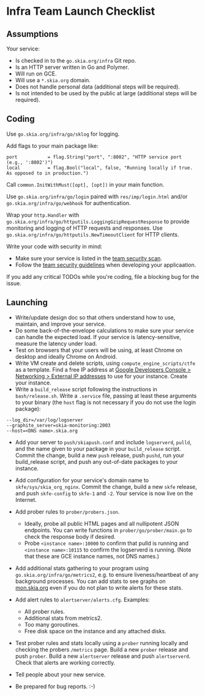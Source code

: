 # Infra Team Launch Checklist

## Assumptions

Your service:

- Is checked in to the `go.skia.org/infra` Git repo.
- Is an HTTP server written in Go and Polymer.
- Will run on GCE.
- Will use a `*.skia.org` domain.
- Does not handle personal data (additional steps will be required).
- Is not intended to be used by the public at large (additional steps will be required).

## Coding

Use `go.skia.org/infra/go/sklog` for logging.

Add flags to your main package like:
```
port           = flag.String("port", ":8002", "HTTP service port (e.g., ':8002')")
local          = flag.Bool("local", false, "Running locally if true. As opposed to in production.")

```

Call `common.InitWithMust([opt], [opt])` in your main function.

Use `go.skia.org/infra/go/login` paired with `res/imp/login.html` and/or
`go.skia.org/infra/go/webhook` for authentication.

Wrap your `http.Handler` with
`go.skia.org/infra/go/httputils.LoggingGzipRequestResponse` to provide monitoring and
logging of HTTP requests and responses. Use
`go.skia.org/infra/go/httputils.NewTimeoutClient` for HTTP clients.

Write your code with security in mind:

- Make sure your service is listed in the [team security scan](http://go/skia-infra-scan).
- Follow the [team security guidelines](http://go/skia-infra-sec) when developing your applicaation.

If you add any critical TODOs while you're coding, file a blocking bug for the issue.

## Launching

- Write/update design doc so that others understand how to use, maintain, and
  improve your service.
- Do some back-of-the-envelope calculations to make sure your service can handle
  the expected load. If your service is latency-sensitive, measure the latency
  under load.
- Test on browsers that your users will be using, at least Chrome on desktop and
  ideally Chrome on Android.
- Write VM create and delete scripts, using `compute_engine_scripts/ctfe` as a
  template. Find a free IP address at
  [Google Developers Console > Networking > External IP addresses](https://console.cloud.google.com/project/31977622648/addresses/list)
  to use for your instance. Create your instance.
- Write a `build_release` script following the instructions in
  `bash/release.sh`. Write a `.service` file, passing at least these arguments
  to your binary (the `host` flag is not necessary if you do not use the login
  package):
```
--log_dir=/var/log/logserver
--graphite_server=skia-monitoring:2003
--host=<DNS name>.skia.org
```
- Add your server to `push/skiapush.conf` and include `logserverd`, `pulld`, and
  the name given to your package in your `build_release` script. Commit the
  change, build a new `push` release, push `pushd`, run your build_release
  script, and push any out-of-date packages to your instance.
- Add configuration for your service's domain name to
  `skfe/sys/skia_org_nginx`. Commit the change, build a new `skfe` release, and
  push `skfe-config` to `skfe-1` and `-2`. Your service is now live on the
  Internet.
- Add prober rules to `prober/probers.json`.

    - Ideally, probe all public HTML pages and all nullipotent JSON
      endpoints. You can write functions in `prober/go/prober/main.go` to check
      the response body if desired.
    - Probe `<instance name>:10000` to confirm that pulld is running and
      `<instance name>:10115` to confirm the logserverd is running. (Note that
      these are GCE instance names, not DNS names.)

- Add additional stats gathering to your program using
  `go.skia.org/infra/go/metrics2`, e.g. to ensure liveness/heartbeat of any
  background processes. You can add stats to see graphs on
  [mon.skia.org](https://mon.skia.org/) even if you do not plan to write alerts
  for these stats.

- Add alert rules to `alertserver/alerts.cfg`. Examples:

    - All prober rules.
    - Additional stats from metrics2.
    - Too many goroutines.
    - Free disk space on the instance and any attached disks.

- Test prober rules and stats locally using a `prober` running locally and
  checking the probers `/metrics` page. Build a new `prober` release and push
  `prober`. Build a new `alertserver` release and push `alertserverd`. Check
  that alerts are working correctly.
- Tell people about your new service.
- Be prepared for bug reports. :-)
